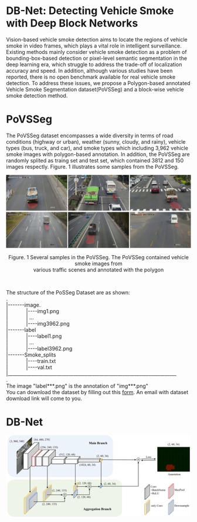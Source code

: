 # DB-Net: Detecting Vehicle Smoke with Deep Block Networks
Vision-based vehicle smoke detection aims to locate the regions of vehicle smoke in video frames, which plays a vital role in intelligent surveillance. 
Existing methods mainly consider vehicle smoke detection as a problem of bounding-box-based detection or pixel-level semantic segmentation in the deep learning era, which struggle to address the trade-off of localization accuracy and speed. In addition, although various studies have been reported, there is no open benchmark available for real vehicle smoke detection. To address these issues, we propose a Polygon-based annotated Vehicle Smoke Segmentation dataset(PoVSSeg) and a block-wise vehicle smoke detection method.

# __PoVSSeg__ <br>
The PoVSSeg dataset encompasses a wide diversity in terms of road conditions (highway or urban), weather (sunny, cloudy, and rainy), vehicle types (bus, truck, and car), and smoke types which including 3,962 vehicle smoke images with polygon-based annotation. In addition, the PoVSSeg are randomly splited as traing set and test set, which contained 3812 and 150 images respectly. Figure. 1 illustrates some samples from the PoVSSeg. 
<div align="center">
	<img src="/images/sample.png" alt="Editor" width="550">
</div>
<p align="center">Figure. 1 Several samples in the PoVSSeg. The PoVSSeg contained vehicle smoke images from <br>
various traffic scenes and annotated with the polygon</p> <br>

The structure of the PoSSeg Dataset are as shown:<br>
.<br>
|-------image. <br>
|    &emsp;&emsp;&emsp;   |----img1.png     <br>
|     &emsp;&emsp;&emsp;  |    ...          <br>
|      &emsp;&emsp;&emsp; |----img3962.png  <br>
|-------label    
|      &emsp;&emsp;&emsp; |----label1.png   <br>
|      &emsp;&emsp;&emsp; |    ...          <br>
|      &emsp;&emsp;&emsp; |----label3962.png  <br>
|-------Smoke_splits          <br>
|      &emsp;&emsp;&emsp; |----train.txt      <br>
|      &emsp;&emsp;&emsp; |----val.txt        <br>
|________________________________________________________________________<br>
.<br>
The image "label***.png" is the annotation of "img***.png" <br>
You can download the dataset by filling out this [form](https://docs.google.com/forms/d/e/1FAIpQLSfZ6Pw6muzzNTMrCV5uGrYsLxy0l1veolO-oH70uu1cJp-GUg/viewform?usp=sf_link). 
An email with dataset download link will come to you.


# DB-Net
<div align="center">
	<img src="/images/framework_DB-Net.png" alt="Editor" width="700">
</div>
